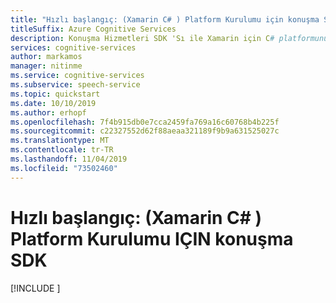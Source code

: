 ```yaml
---
title: "Hızlı başlangıç: (Xamarin C# ) Platform Kurulumu için konuşma SDK 'Sı-konuşma hizmeti"
titleSuffix: Azure Cognitive Services
description: Konuşma Hizmetleri SDK 'Sı ile Xamarin için C# platformunuzu ayarlamak için bu kılavuzu kullanın.
services: cognitive-services
author: markamos
manager: nitinme
ms.service: cognitive-services
ms.subservice: speech-service
ms.topic: quickstart
ms.date: 10/10/2019
ms.author: erhopf
ms.openlocfilehash: 7f4b915db0e7cca2459fa769a16c60768b4b225f
ms.sourcegitcommit: c22327552d62f88aeaa321189f9b9a631525027c
ms.translationtype: MT
ms.contentlocale: tr-TR
ms.lasthandoff: 11/04/2019
ms.locfileid: "73502460"
---
```

# <a name="quickstart-speech-sdk-for-c-xamarin-platform-setup"></a>Hızlı başlangıç: (Xamarin C# ) Platform Kurulumu IÇIN konuşma SDK

[!INCLUDE [](includes/quickstarts/platform/csharp-xamarin.md)]
